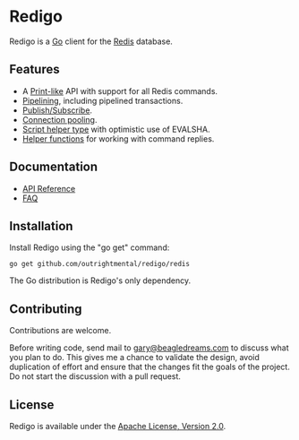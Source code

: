 Redigo
======

Redigo is a [Go](http://golang.org/) client for the [Redis](http://redis.io/) database.

Features
-------

* A [Print-like](http://godoc.org/github.com/outrightmental/redigo/redis#hdr-Executing_Commands) API with support for all Redis commands.
* [Pipelining](http://godoc.org/github.com/outrightmental/redigo/redis#hdr-Pipelining), including pipelined transactions.
* [Publish/Subscribe](http://godoc.org/github.com/outrightmental/redigo/redis#hdr-Publish_and_Subscribe).
* [Connection pooling](http://godoc.org/github.com/outrightmental/redigo/redis#Pool).
* [Script helper type](http://godoc.org/github.com/outrightmental/redigo/redis#Script) with optimistic use of EVALSHA.
* [Helper functions](http://godoc.org/github.com/outrightmental/redigo/redis#hdr-Reply_Helpers) for working with command replies.

Documentation
-------------

- [API Reference](http://godoc.org/github.com/outrightmental/redigo/redis)
- [FAQ](https://github.com/garyburd/redigo/wiki/FAQ)

Installation
------------

Install Redigo using the "go get" command:

    go get github.com/outrightmental/redigo/redis

The Go distribution is Redigo's only dependency.

Contributing
------------

Contributions are welcome. 

Before writing code, send mail to gary@beagledreams.com to discuss what you
plan to do. This gives me a chance to validate the design, avoid duplication of
effort and ensure that the changes fit the goals of the project. Do not start
the discussion with a pull request. 

License
-------

Redigo is available under the [Apache License, Version 2.0](http://www.apache.org/licenses/LICENSE-2.0.html).
